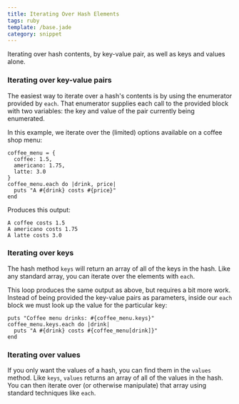 ```yaml
---
title: Iterating Over Hash Elements
tags: ruby
template: /base.jade
category: snippet
---
```


Iterating over hash contents, by key-value pair, as well as keys and values alone.

### Iterating over key-value pairs

The easiest way to iterate over a hash's contents is by using the enumerator provided by `each`. That enumerator supplies each call to the provided block with two variables: the key and value of the pair currently being enumerated.

In this example, we iterate over the (limited) options available on a coffee shop menu:

```
coffee_menu = {
  coffee: 1.5,
  americano: 1.75,
  latte: 3.0
}
coffee_menu.each do |drink, price|
  puts "A #{drink} costs #{price}"
end

```

Produces this output:

```
A coffee costs 1.5
A americano costs 1.75
A latte costs 3.0
```

### Iterating over keys

The hash method `keys` will return an array of all of the keys in the hash. Like any standard array, you can iterate over the elements with `each`.

This loop produces the same output as above, but requires a bit more work. Instead of being provided the key-value pairs as parameters, inside our `each` block we must look up the value for the particular key:

```
puts "Coffee menu drinks: #{coffee_menu.keys}"
coffee_menu.keys.each do |drink|
  puts "A #{drink} costs #{coffee_menu[drink]}"
end
```

### Iterating over values

If you only want the values of a hash, you can find them in the `values` method. Like `keys`, `values` returns an array of all of the values in the hash. You can then iterate over (or otherwise manipulate) that array using standard techniques like `each`.
